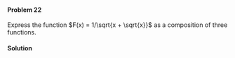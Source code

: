 <div class="alert alert-warning" role="alert">
<h4 class="alert-heading">Problem 22</h4>

Express the function $F(x) = 1/\sqrt{x + \sqrt{x}}$ as a composition of three functions.

</div>

<div class="alert alert-success" role="alert">
<h4 class="alert-heading">Solution</h4>



</div>

